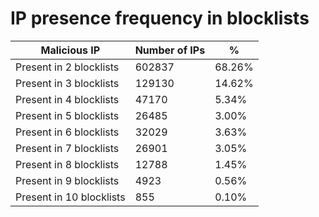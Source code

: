 # IP presence frequency in blocklists
| Malicious IP | Number of IPs | % |
|----|----|----|
| Present in 2 blocklists | 602837 | 68.26% |
| Present in 3 blocklists | 129130 | 14.62% |
| Present in 4 blocklists | 47170 | 5.34% |
| Present in 5 blocklists | 26485 | 3.00% |
| Present in 6 blocklists | 32029 | 3.63% |
| Present in 7 blocklists | 26901 | 3.05% |
| Present in 8 blocklists | 12788 | 1.45% |
| Present in 9 blocklists | 4923 | 0.56% |
| Present in 10 blocklists | 855 | 0.10% |
